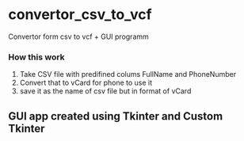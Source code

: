 # convertor_csv_to_vcf
Convertor form csv to vcf + GUI programm
### How this work
1. Take CSV file with predifined colums FullName and PhoneNumber
2. Convert that to vCard for phone to use it
3. save it as the name of csv file but in format of vCard


## GUI app created using Tkinter and Custom Tkinter
